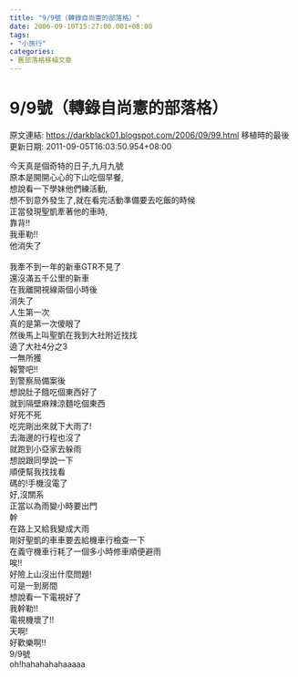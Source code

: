 ```yaml
---
title: "9/9號（轉錄自尚憲的部落格）"
date: 2006-09-10T15:27:00.001+08:00
tags: 
- "小旅行"
categories:
- 舊部落格移植文章
---
```


# 9/9號（轉錄自尚憲的部落格）

原文連結: https://darkblack01.blogspot.com/2006/09/99.html
移植時的最後更新日期: 2011-09-05T16:03:50.954+08:00

今天真是個奇特的日子,九月九號<br />原本是開開心心的下山吃個早餐,<br />想說看一下學妹他們練活動,<br />想不到意外發生了,就在看完活動準備要去吃飯的時候<br />正當發現聖凱牽著他的車時,<br />靠背!!<br />我車勒!!<br />他消失了<br /><a name='more'></a><br />我牽不到一年的新車GTR不見了<br />還沒滿五千公里的新車<br />在我離開視線兩個小時後<br />消失了<br />人生第一次<br />真的是第一次傻眼了<br />然後馬上叫聖凱在我到大社附近找找<br />遶了大社4分之3<br />一無所獲<br />報警吧!!<br />到警察局備案後<br />想說肚子餓吃個東西好了<br />就到隔壁麻辣涼麵吃個東西<br />好死不死<br />吃完剛出來就下大雨了!<br />去海邊的行程也沒了<br />就跑到小亞家去躲雨<br />想說跟同學說一下<br />順便幫我找找看<br />碼的!手機沒電了<br />好,沒關系<br />正當以為雨變小時要出門<br />幹<br />在路上又給我變成大雨<br />剛好聖凱的車車要去給機車行檢查一下<br />在義守機車行耗了一個多小時修車順便避雨<br />唉!!<br />好險上山沒出什麼問題!<br />可是一到房間<br />想說看一下電視好了<br />我幹勒!!<br />電視機壞了!!<br />天啊!<br />好歡樂啊!!<br />9/9號<br />oh!hahahahahaaaaa
